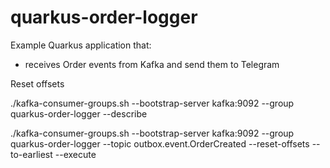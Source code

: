 # quarkus-order-logger

Example Quarkus application that:

* receives Order events from Kafka and send them to Telegram

Reset offsets

./kafka-consumer-groups.sh --bootstrap-server kafka:9092 --group quarkus-order-logger  --describe

./kafka-consumer-groups.sh --bootstrap-server kafka:9092 --group quarkus-order-logger --topic outbox.event.OrderCreated --reset-offsets --to-earliest --execute

